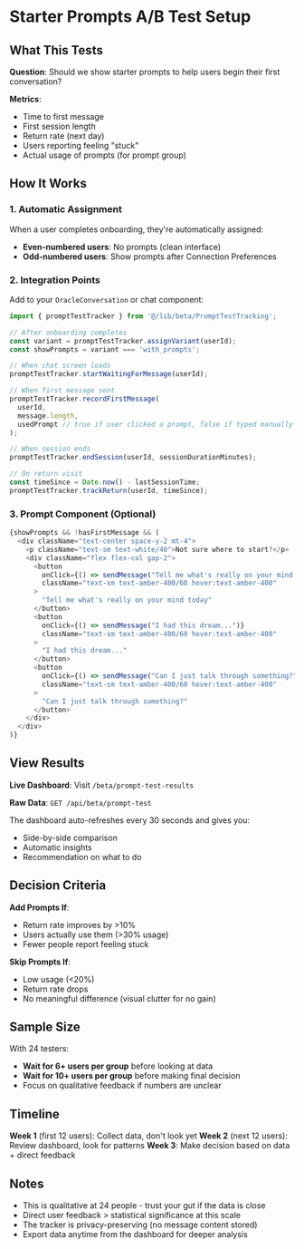 # Starter Prompts A/B Test Setup

## What This Tests

**Question**: Should we show starter prompts to help users begin their first conversation?

**Metrics**:
- Time to first message
- First session length
- Return rate (next day)
- Users reporting feeling "stuck"
- Actual usage of prompts (for prompt group)

## How It Works

### 1. Automatic Assignment
When a user completes onboarding, they're automatically assigned:
- **Even-numbered users**: No prompts (clean interface)
- **Odd-numbered users**: Show prompts after Connection Preferences

### 2. Integration Points

Add to your `OracleConversation` or chat component:

```typescript
import { promptTestTracker } from '@/lib/beta/PromptTestTracking';

// After onboarding completes
const variant = promptTestTracker.assignVariant(userId);
const showPrompts = variant === 'with_prompts';

// When chat screen loads
promptTestTracker.startWaitingForMessage(userId);

// When first message sent
promptTestTracker.recordFirstMessage(
  userId,
  message.length,
  usedPrompt // true if user clicked a prompt, false if typed manually
);

// When session ends
promptTestTracker.endSession(userId, sessionDurationMinutes);

// On return visit
const timeSince = Date.now() - lastSessionTime;
promptTestTracker.trackReturn(userId, timeSince);
```

### 3. Prompt Component (Optional)

```typescript
{showPrompts && !hasFirstMessage && (
  <div className="text-center space-y-2 mt-4">
    <p className="text-sm text-white/40">Not sure where to start?</p>
    <div className="flex flex-col gap-2">
      <button
        onClick={() => sendMessage("Tell me what's really on your mind today")}
        className="text-sm text-amber-400/60 hover:text-amber-400"
      >
        "Tell me what's really on your mind today"
      </button>
      <button
        onClick={() => sendMessage("I had this dream...")}
        className="text-sm text-amber-400/60 hover:text-amber-400"
      >
        "I had this dream..."
      </button>
      <button
        onClick={() => sendMessage("Can I just talk through something?")}
        className="text-sm text-amber-400/60 hover:text-amber-400"
      >
        "Can I just talk through something?"
      </button>
    </div>
  </div>
)}
```

## View Results

**Live Dashboard**: Visit `/beta/prompt-test-results`

**Raw Data**: `GET /api/beta/prompt-test`

The dashboard auto-refreshes every 30 seconds and gives you:
- Side-by-side comparison
- Automatic insights
- Recommendation on what to do

## Decision Criteria

**Add Prompts If**:
- Return rate improves by >10%
- Users actually use them (>30% usage)
- Fewer people report feeling stuck

**Skip Prompts If**:
- Low usage (<20%)
- Return rate drops
- No meaningful difference (visual clutter for no gain)

## Sample Size

With 24 testers:
- **Wait for 6+ users per group** before looking at data
- **Wait for 10+ users per group** before making final decision
- Focus on qualitative feedback if numbers are unclear

## Timeline

**Week 1** (first 12 users): Collect data, don't look yet
**Week 2** (next 12 users): Review dashboard, look for patterns
**Week 3**: Make decision based on data + direct feedback

## Notes

- This is qualitative at 24 people - trust your gut if the data is close
- Direct user feedback > statistical significance at this scale
- The tracker is privacy-preserving (no message content stored)
- Export data anytime from the dashboard for deeper analysis